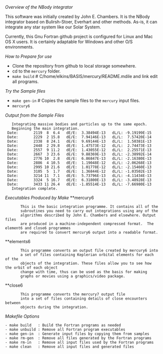 *Overview of the NBody integrator*

This software was initially created by John E. Chambers. It is the NBody integrator based on Bulirsh-Stoer, Everhart and other methods. As-is, it can integrate any star system like our Solar System. 

Currently, this Gnu Fortran github project is configured for Linux and Mac OS X users.  It is certainly adaptable for Windows and other O/S environments.

*How to Prepare for use*

- Clone the repository from github to local storage somewhere.
- cd to the ```mercury``` folder.
- ```make build``` # C/home/elkins/BASIS/mercury/README.mdile and link edit all programs.

*Try the Sample files*
- ```make gen-in``` # Copies the sample files to the ```mercury``` input files.
- ```mercury6```

*Output from the Sample Files*
```
   Integrating massive bodies and particles up to the same epoch.
   Beginning the main integration.
 Date:       2119  8  6.4   dE/E:  3.38494E-13   dL/L: -9.19199E-15
 Date:       2229  2 15.8   dE/E:  7.94146E-13   dL/L:  7.57420E-14
 Date:       2338  8 24.1   dE/E:  9.69144E-13   dL/L:  1.50381E-13
 Date:       2448  2 29.8   dE/E:  1.47573E-12   dL/L:  2.74473E-13
 Date:       2557  9 11.2   dE/E:  1.43055E-12   dL/L:  2.25571E-13
 Date:       2667  3 23.6   dE/E:  9.88369E-13   dL/L: -2.38992E-14
 Date:       2776 10  2.8   dE/E:  6.86847E-13   dL/L: -2.16380E-13
 Date:       2886  4 10.5   dE/E:  1.19048E-12   dL/L: -2.06268E-13
 Date:       2995 10 21.6   dE/E:  1.01778E-12   dL/L: -2.15460E-13
 Date:       3105  5  1.7   dE/E:  1.36844E-12   dL/L: -1.03502E-13
 Date:       3214 11  7.1   dE/E:  5.73796E-13   dL/L: -4.11434E-13
 Date:       3324  5 16.7   dE/E:  6.31800E-13   dL/L: -3.48928E-13
 Date:       3433 11 26.4   dE/E: -1.85514E-13   dL/L: -7.66980E-13
   Integration complete.
```

*Executables Produced by Make*
**mercury6

           This is the basic integration programme. It contains all of the
           subroutines you need to carry out integrations using any of the 
           algorithms described by John E. Chambers and elsewhere. Output files
           are produced in a machine-independent compressed format.  The element6 and close6 programmes
           are required to convert mercury6 output into a readable format.

**elements6

           This programme converts an output file created by mercury6 into
           a set of files containing Keplerian orbital elements for each of the
           objects of the integration. These files allow you to see how the orbit of each object
           change with time, thus can be used as the basis for making
           graphs or movies using a graphics/video package.

**close6

           This programme converts the mercury7 output file 
           into a set of files containing details of close encounters between
           objects during the integration.

*Makefile Options*
```
- make build   : Build the Fortran programs as needed
- make unbuild : Remove all Fortran program executables
- make gen-in  : Generate input files by copying them from samples
- make rm-gen  : Remove all files generated by the Fortran programs
- make rm-in   : Remove all input files used by the Fortran programs
- make clean   : Remove all input files and generated files

```
